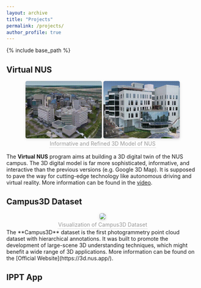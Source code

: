 ```yaml
---
layout: archive
title: "Projects"
permalink: /projects/
author_profile: true
---
```


{% include base_path %}

## Virtual NUS
<center>
    <img style="border-radius: 0.3125em;
    box-shadow: 0 2px 4px 0 rgba(34,36,38,.12),0 2px 10px 0 rgba(34,36,38,.08);" 
    src="/images/outdoor_model.gif", width="200">
    <img style="border-radius: 0.3125em;
    box-shadow: 0 2px 4px 0 rgba(34,36,38,.12),0 2px 10px 0 rgba(34,36,38,.08);" 
    src="/images/indoor_model.gif", width="200">
    <br>
    <div style="color:orange; border-bottom: 1px solid #d9d9d9;
    display: inline-block;
    color: #999;
    padding: 2px;">Informative and Refined 3D Model of NUS</div>
</center>

The **Virtual NUS** program aims at building a 3D digital twin of the NUS campus. The 3D digital model is far more sophisticated, informative, and interactive than the previous versions (e.g. Google 3D Map). It is supposed to pave the way for cutting-edge technology like autonomous driving and virtual reality. More information can be found in the [video](https://www.youtube.com/watch?v=J7V_OwjCc74).
<!-- and [news](https://www.zaobao.com.sg/znews/singapore/story20180916-891511?utm_source=ZB_iPhone&utm_medium=share) of Zaobao newsaper. -->







## Campus3D Dataset
<center>
    <img style="border-radius: 0.3125em;
    box-shadow: 0 2px 4px 0 rgba(34,36,38,.12),0 2px 10px 0 rgba(34,36,38,.08);" 
    src="/images/campus3d", width="200">
    <br>
    <div style="color:orange; border-bottom: 1px solid #d9d9d9;
    display: inline-block;
    color: #999;
    padding: 2px;">Visualization of Campus3D Dataset</div>
</center>
The **Campus3D** dataset is the first photogrammetry point cloud dataset with hierarchical annotations.  It was built to promote the development of large-scene 3D understanding techniques, which might benefit a wide range of 3D applications. More information can be found on the [Official Website](https://3d.nus.app/).

  
## IPPT App



